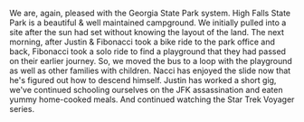 We are, again, pleased with the Georgia State Park system. High Falls State Park is a beautiful & well maintained campground. We initially pulled into a site after the sun had set without knowing the layout of the land. The next morning, after Justin & Fibonacci took a bike ride to the park office and back, Fibonacci took a solo ride to find a playground that they had passed on their earlier journey. So, we moved the bus to a loop with the playground as well as other families with children. Nacci has enjoyed the slide now that he's figured out how to descend himself.  Justin has worked a short gig, we've continued schooling ourselves on the JFK assassination and eaten yummy home-cooked meals.  And continued watching the Star Trek Voyager series.
